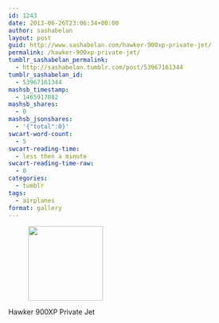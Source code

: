 ```yaml
---
id: 1243
date: 2013-06-26T23:06:34+00:00
author: sashabelan
layout: post
guid: http://www.sashabelan.com/hawker-900xp-private-jet/
permalink: /hawker-900xp-private-jet/
tumblr_sashabelan_permalink:
  - http://sashabelan.tumblr.com/post/53967161344
tumblr_sashabelan_id:
  - 53967161344
mashsb_timestamp:
  - 1465917882
mashsb_shares:
  - 0
mashsb_jsonshares:
  - '{"total":0}'
swcart-word-count:
  - 5
swcart-reading-time:
  - less then a minute
swcart-reading-time-raw:
  - 0
categories:
  - tumblr
tags:
  - airplanes
format: gallery
---
```

<div id='gallery-507' class='gallery galleryid-1243 gallery-columns-3 gallery-size-thumbnail'>
  <figure class='gallery-item'> 
  
  <div class='gallery-icon portrait'>
    <a href='http://www.sashabelan.ru/hawker-900xp-private-jet/attachment/1244/'><img width="150" height="150" src="http://www.sashabelan.ru/wp-content/uploads/2013/06/tumblr_mp0w6yqmeM1qarj97o1_500-150x150.jpg" class="attachment-thumbnail size-thumbnail" alt="" /></a>
  </div></figure>
</div>

Hawker 900XP Private Jet